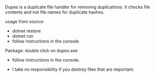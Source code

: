 Dupes is a duplicate file handler for removing duplications.
It checks file contents and not file names for duplicate hashes.

usage from source:
- dotnet restore
- dotnet run
- follow instructions in the console.

Package:
double click on dupes.exe 
- follow instructions in the console.


- I take no responsibility if you destroy files that are important.
